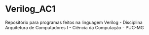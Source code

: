 # Verilog_AC1
Repositório para programas feitos na linguagem Verilog - Disciplina Arquitetura de Computadores I - Ciência da Computação - PUC-MG
